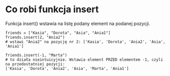 # Co robi funkcja insert   
Funkcja insert() wstawia na listę podany element na podanej pozycji.   

```
friends = ["Kasia", "Dorota", "Asia", "Ania1"]
friends.insert(2, "Ania2")  
# wstawi "Ania2" na pozycję nr 2: ['Kasia', 'Dorota', 'Ania2', 'Asia', 'Ania1']

friends.insert(-1, "Marta")
# to działa nieintuicyjnie. Wstawia element PRZED elementem -1, czyli na przedostatniej pozycji:
['Kasia', 'Dorota', 'Ania2', 'Asia', 'Marta', 'Ania1']
```
